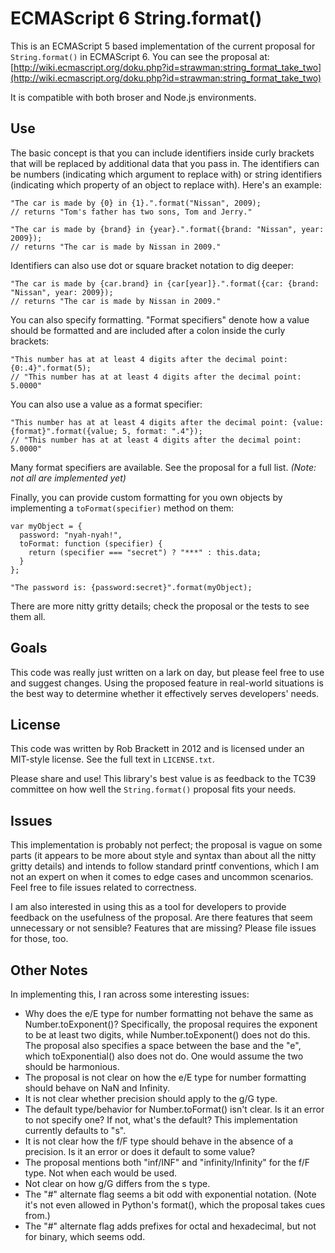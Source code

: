 ECMAScript 6 String.format()
============================

This is an ECMAScript 5 based implementation of the current proposal for `String.format()` in ECMAScript 6. You can see the proposal at: [http://wiki.ecmascript.org/doku.php?id=strawman:string_format_take_two](http://wiki.ecmascript.org/doku.php?id=strawman:string_format_take_two)

It is compatible with both broser and Node.js environments.

## Use

The basic concept is that you can include identifiers inside curly brackets that will be replaced by additional data that you pass in. The identifiers can be numbers (indicating which argument to replace with) or string identifiers (indicating which property of an object to replace with). Here's an example:


	"The car is made by {0} in {1}.".format("Nissan", 2009);
	// returns "Tom's father has two sons, Tom and Jerry."
	
	"The car is made by {brand} in {year}.".format({brand: "Nissan", year: 2009});
	// returns "The car is made by Nissan in 2009."

Identifiers can also use dot or square bracket notation to dig deeper:

	"The car is made by {car.brand} in {car[year]}.".format({car: {brand: "Nissan", year: 2009});
	// returns "The car is made by Nissan in 2009."

You can also specify formatting. "Format specifiers" denote how a value should be formatted and are included after a colon inside the curly brackets:

	"This number has at at least 4 digits after the decimal point: {0:.4}".format(5);
	// "This number has at at least 4 digits after the decimal point: 5.0000"

You can also use a value as a format specifier:

	"This number has at at least 4 digits after the decimal point: {value:{format}".format({value; 5, format: ".4"});
	// "This number has at at least 4 digits after the decimal point: 5.0000"

Many format specifiers are available. See the proposal for a full list. _(Note: not all are implemented yet)_

Finally, you can provide custom formatting for you own objects by implementing a `toFormat(specifier)` method on them:

	var myObject = {
	  password: "nyah-nyah!",
	  toFormat: function (specifier) {
	    return (specifier === "secret") ? "***" : this.data;
	  }
	};
	
	"The password is: {password:secret}".format(myObject);

There are more nitty gritty details; check the proposal or the tests to see them all.


## Goals

This code was really just written on a lark on day, but please feel free to use and suggest changes. Using the proposed feature in real-world situations is the best way to determine whether it effectively serves developers' needs.


## License

This code was written by Rob Brackett in 2012 and is licensed under an MIT-style license. See the full text in `LICENSE.txt`. 

Please share and use! This library's best value is as feedback to the TC39 committee on how well the `String.format()` proposal fits your needs.


## Issues

This implementation is probably not perfect; the proposal is vague on some parts (it appears to be more about style and syntax than about all the nitty gritty details) and intends to follow standard printf conventions, which I am not an expert on when it comes to edge cases and uncommon scenarios. Feel free to file issues related to correctness.

I am also interested in using this as a tool for developers to provide feedback on the usefulness of the proposal. Are there features that seem unnecessary or not sensible? Features that are missing? Please file issues for those, too.


## Other Notes

In implementing this, I ran across some interesting issues:

- Why does the e/E type for number formatting not behave the same as Number.toExponent()? Specifically, the proposal requires the exponent to be at least two digits, while Number.toExponent() does not do this. The proposal also specifies a space between the base and the "e", which toExponential() also does not do. One would assume the two should be harmonious.
- The proposal is not clear on how the e/E type for number formatting should behave on NaN and Infinity.
- It is not clear whether precision should apply to the g/G type.
- The default type/behavior for Number.toFormat() isn't clear. Is it an error to not specify one? If not, what's the default? This implementation currently defaults to "s".
- It is not clear how the f/F type should behave in the absence of a precision. Is it an error or does it default to some value?
- The proposal mentions both "inf/INF" and "infinity/Infinity" for the f/F type. Not when each would be used.
- Not clear on how g/G differs from the s type.
- The "#" alternate flag seems a bit odd with exponential notation. (Note it's not even allowed in Python's format(), which the proposal takes cues from.)
- The "#" alternate flag adds prefixes for octal and hexadecimal, but not for binary, which seems odd.

